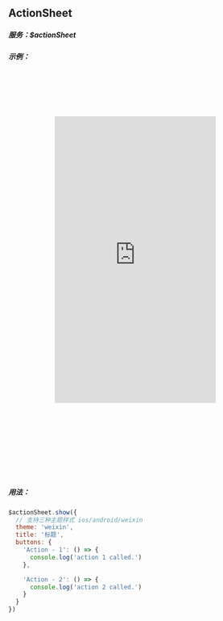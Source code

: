 ## ActionSheet

##### 服务：$actionSheet

##### 示例：

<style>
  .device-ios { width: 467px; height: 800px; background: url(../img/devices-sprite.jpg) center top no-repeat; background-size: 467px; margin: 0 auto; text-align: center; }
  .demo-ios { margin-top: 85px; width: 320px; height: 568px; }
</style>

<div class="device-ios">
  <iframe class="demo-ios" src="https://wangdahoo.github.io/vonic-doc-examples/#/actionsheet" frameborder="0"></iframe>
</div>

##### 用法：

```js
$actionSheet.show({
  // 支持三种主题样式 ios/android/weixin
  theme: 'weixin',
  title: '标题',
  buttons: {
    'Action - 1': () => {
      console.log('action 1 called.')
    },

    'Action - 2': () => {
      console.log('action 2 called.')
    }
  }
})
```

